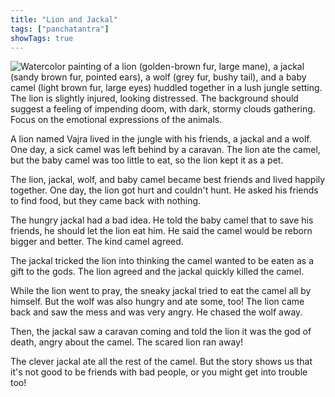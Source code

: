 ```yaml
---
title: "Lion and Jackal"
tags: ["panchatantra"]
showTags: true
---
```


![Watercolor painting of a lion (golden-brown fur, large mane), a jackal (sandy brown fur, pointed ears), a wolf (grey fur, bushy tail), and a baby camel (light brown fur, large eyes) huddled together in a lush jungle setting. The lion is slightly injured, looking distressed.  The background should suggest a feeling of impending doom, with dark, stormy clouds gathering.  Focus on the emotional expressions of the animals.](/images/image_panchatantra-lion-and-jackal0.png)


A lion named Vajra lived in the jungle with his friends, a jackal and a wolf.  One day, a sick camel was left behind by a caravan.  The lion ate the camel, but the baby camel was too little to eat, so the lion kept it as a pet. 

The lion, jackal, wolf, and baby camel became best friends and lived happily together.  One day, the lion got hurt and couldn't hunt. He asked his friends to find food, but they came back with nothing.

The hungry jackal had a bad idea. He told the baby camel that to save his friends, he should let the lion eat him. He said the camel would be reborn bigger and better. The kind camel agreed. 

The jackal tricked the lion into thinking the camel wanted to be eaten as a gift to the gods. The lion agreed and the jackal quickly killed the camel.

While the lion went to pray, the sneaky jackal tried to eat the camel all by himself. But the wolf was also hungry and ate some, too! The lion came back and saw the mess and was very angry. He chased the wolf away.

Then, the jackal saw a caravan coming and told the lion it was the god of death, angry about the camel. The scared lion ran away!

The clever jackal ate all the rest of the camel.  But the story shows us that it's not good to be friends with bad people, or you might get into trouble too!
